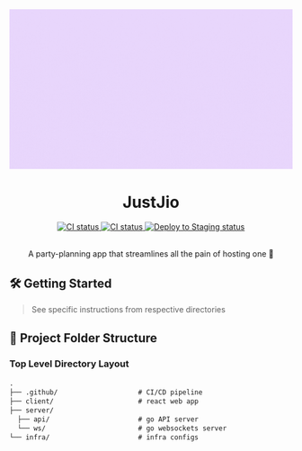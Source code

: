 <div align="center">
  <img alt="logo" width="840" src="./client/public/assets/JustJio.gif" />
  <h1>JustJio</h1>
</div>

<div align="center">
  <a href="https://github.com/RowenTey/justjio/actions/workflows/ci.yaml" target="_blank">
    <img src="https://img.shields.io/endpoint?url=https%3A%2F%2Fgomon.rowentey.xyz%2Fapi%2Fwebsites%2Fbadge%3FwebsiteUrl%3Dhttps%3A%2F%2Fjustjio-staging.rowentey.xyz" alt="CI status" />
  </a>
  <a href="https://github.com/RowenTey/justjio/actions/workflows/ci.yaml" target="_blank">
    <img src="https://github.com/RowenTey/justjio/actions/workflows/ci.yml/badge.svg?branch=main" alt="CI status" />
  </a>
  <a href="https://github.com/RowenTey/justjio/actions/workflows/staging_cd.yaml" target="_blank">
    <img src="https://github.com/RowenTey/justjio/actions/workflows/staging_cd.yml/badge.svg" alt="Deploy to Staging status" />
  </a>
</div>

<br>

<div align="center">
 <p>A party-planning app that streamlines all the pain of hosting one 🍻</p>
</div>

## 🛠 Getting Started

> See specific instructions from respective directories

## 📂 Project Folder Structure

### Top Level Directory Layout

```terminal
.
├── .github/                    # CI/CD pipeline
├── client/                     # react web app
├── server/
  ├── api/                      # go API server
  └── ws/                       # go websockets server
└── infra/                      # infra configs
```

<!-- ## 🧪 Tech Stack

<p>
  <img src="https://img.shields.io/badge/Go-00ADD8?style=for-the-badge&logo=go&logoColor=white" >
  <img src="https://img.shields.io/badge/React_Native-20232A?style=for-the-badge&logo=react&logoColor=61DAFB" >
  <img src="https://img.shields.io/badge/MySQL-005C84?style=for-the-badge&logo=mysql&logoColor=white" >
  <img src="https://img.shields.io/badge/Google_Cloud-FF8552?style=for-the-badge&logo=google-cloud&logoColor=white" >
</p> -->

<!-- ## 🧠 Contributors - Team OneStart 🏆🤟🏼

- [@RowenTey](https://github.com/RowenTey)
- [@czhi-heng](https://github.com/czhi-heng)
- [@JULU909](https://github.com/JULU909)
- [@Eldrick7](https://github.com/Eldrick7)
- [@cplAloysius](https://github.com/cplAloysius)
- [@amabellim](https://github.com/amabellim)

## 📖 References

- React Native: https://reactnative.dev/docs/getting-started
- Fiber: https://docs.gofiber.io/
- MySQL: https://dev.mysql.com/doc/
- Planetscale: https://planetscale.com/docs
- API Documentation: https://justjio-server-o44bmvzlsa-as.a.run.app/swagger
- Video Demo: https://www.youtube.com/watch?v=ivcDZ1EqElk -->

